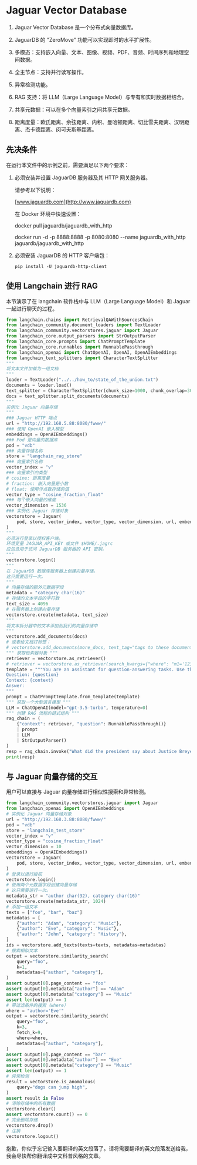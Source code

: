 # Jaguar Vector Database

1. Jaguar Vector Database 是一个分布式向量数据库。

2. JaguarDB 的 "ZeroMove" 功能可以实现即时的水平扩展性。

3. 多模态：支持嵌入向量、文本、图像、视频、PDF、音频、时间序列和地理空间数据。

4. 全主节点：支持并行读写操作。

5. 异常检测功能。

6. RAG 支持：将 LLM（Large Language Model）与专有和实时数据相结合。

7. 共享元数据：可以在多个向量索引之间共享元数据。

8. 距离度量：欧氏距离、余弦距离、内积、曼哈顿距离、切比雪夫距离、汉明距离、杰卡德距离、闵可夫斯基距离。

## 先决条件

在运行本文件中的示例之前，需要满足以下两个要求：

1. 必须安装并设置 JaguarDB 服务器及其 HTTP 网关服务器。

   请参考以下说明：

   [www.jaguardb.com](http://www.jaguardb.com)

   在 Docker 环境中快速设置：

   docker pull jaguardb/jaguardb_with_http

   docker run -d -p 8888:8888 -p 8080:8080 --name jaguardb_with_http  jaguardb/jaguardb_with_http

2. 必须安装 JaguarDB 的 HTTP 客户端包：

   ```
   pip install -U jaguardb-http-client
   ```

## 使用 Langchain 进行 RAG

本节演示了在 langchain 软件栈中与 LLM（Large Language Model）和 Jaguar 一起进行聊天的过程。

```python
from langchain.chains import RetrievalQAWithSourcesChain
from langchain_community.document_loaders import TextLoader
from langchain_community.vectorstores.jaguar import Jaguar
from langchain_core.output_parsers import StrOutputParser
from langchain_core.prompts import ChatPromptTemplate
from langchain_core.runnables import RunnablePassthrough
from langchain_openai import ChatOpenAI, OpenAI, OpenAIEmbeddings
from langchain_text_splitters import CharacterTextSplitter
""" 
将文本文件加载为一组文档 
"""
loader = TextLoader("../../how_to/state_of_the_union.txt")
documents = loader.load()
text_splitter = CharacterTextSplitter(chunk_size=1000, chunk_overlap=300)
docs = text_splitter.split_documents(documents)
"""
实例化 Jaguar 向量存储
"""
### Jaguar HTTP 端点
url = "http://192.168.5.88:8080/fwww/"
### 使用 OpenAI 嵌入模型
embeddings = OpenAIEmbeddings()
### Pod 是向量的数据库
pod = "vdb"
### 向量存储名称
store = "langchain_rag_store"
### 向量索引名称
vector_index = "v"
### 向量索引的类型
# cosine: 距离度量
# fraction: 嵌入向量是小数
# float: 使用浮点数存储的值
vector_type = "cosine_fraction_float"
### 每个嵌入向量的维度
vector_dimension = 1536
### 实例化 Jaguar 存储对象
vectorstore = Jaguar(
    pod, store, vector_index, vector_type, vector_dimension, url, embeddings
)
"""
必须进行登录以授权客户端。
环境变量 JAGUAR_API_KEY 或文件 $HOME/.jagrc
应包含用于访问 JaguarDB 服务器的 API 密钥。
"""
vectorstore.login()
"""
在 JaguarDB 数据库服务器上创建向量存储。
这只需要运行一次。
"""
# 向量存储的额外元数据字段
metadata = "category char(16)"
# 存储的文本字段的字符数
text_size = 4096
# 在服务器上创建向量存储
vectorstore.create(metadata, text_size)
"""
将文本拆分器中的文本添加到我们的向量存储中
"""
vectorstore.add_documents(docs)
# 或者给文档打标签：
# vectorstore.add_documents(more_docs, text_tag="tags to these documents")
""" 获取检索器对象 """
retriever = vectorstore.as_retriever()
# retriever = vectorstore.as_retriever(search_kwargs={"where": "m1='123' and m2='abc'"})
template = """You are an assistant for question-answering tasks. Use the following pieces of retrieved context to answer the question. If you don't know the answer, just say that you don't know. Use three sentences maximum and keep the answer concise.
Question: {question}
Context: {context}
Answer:
"""
prompt = ChatPromptTemplate.from_template(template)
""" 获取一个大型语言模型 """
LLM = ChatOpenAI(model="gpt-3.5-turbo", temperature=0)
""" 创建 RAG 流程的链式结构 """
rag_chain = (
    {"context": retriever, "question": RunnablePassthrough()}
    | prompt
    | LLM
    | StrOutputParser()
)
resp = rag_chain.invoke("What did the president say about Justice Breyer?")
print(resp)
```

## 与 Jaguar 向量存储的交互

用户可以直接与 Jaguar 向量存储进行相似性搜索和异常检测。

```python
from langchain_community.vectorstores.jaguar import Jaguar
from langchain_openai import OpenAIEmbeddings
# 实例化 Jaguar 向量存储对象
url = "http://192.168.3.88:8080/fwww/"
pod = "vdb"
store = "langchain_test_store"
vector_index = "v"
vector_type = "cosine_fraction_float"
vector_dimension = 10
embeddings = OpenAIEmbeddings()
vectorstore = Jaguar(
    pod, store, vector_index, vector_type, vector_dimension, url, embeddings
)
# 登录以进行授权
vectorstore.login()
# 使用两个元数据字段创建向量存储
# 这只需要运行一次。
metadata_str = "author char(32), category char(16)"
vectorstore.create(metadata_str, 1024)
# 添加一组文本
texts = ["foo", "bar", "baz"]
metadatas = [
    {"author": "Adam", "category": "Music"},
    {"author": "Eve", "category": "Music"},
    {"author": "John", "category": "History"},
]
ids = vectorstore.add_texts(texts=texts, metadatas=metadatas)
# 搜索相似文本
output = vectorstore.similarity_search(
    query="foo",
    k=1,
    metadatas=["author", "category"],
)
assert output[0].page_content == "foo"
assert output[0].metadata["author"] == "Adam"
assert output[0].metadata["category"] == "Music"
assert len(output) == 1
# 带过滤条件的搜索（where）
where = "author='Eve'"
output = vectorstore.similarity_search(
    query="foo",
    k=3,
    fetch_k=9,
    where=where,
    metadatas=["author", "category"],
)
assert output[0].page_content == "bar"
assert output[0].metadata["author"] == "Eve"
assert output[0].metadata["category"] == "Music"
assert len(output) == 1
# 异常检测
result = vectorstore.is_anomalous(
    query="dogs can jump high",
)
assert result is False
# 清除存储中的所有数据
vectorstore.clear()
assert vectorstore.count() == 0
# 完全删除存储
vectorstore.drop()
# 注销
vectorstore.logout()
```

抱歉，你似乎忘记输入要翻译的英文段落了。请将需要翻译的英文段落发送给我，我会尽快帮你翻译成中文科普风格的文章。